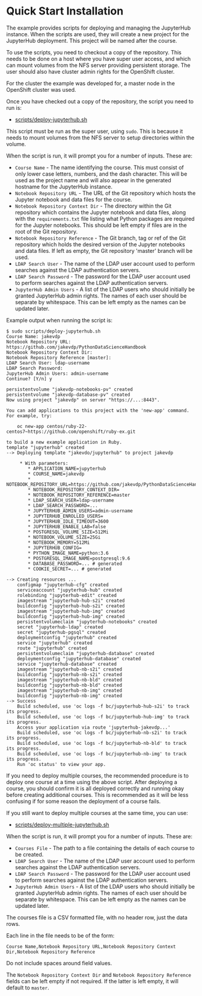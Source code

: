 # Quick Start Installation

The example provides scripts for deploying and managing the JupyterHub instance. When the scripts are used, they will create a new project for the JupyterHub deployment. This project will be named after the course.

To use the scripts, you need to checkout a copy of the repository. This needs to be done on a host where you have super user access, and which can mount volumes from the NFS server providing persistent storage. The user should also have cluster admin rights for the OpenShift cluster.

For the cluster the example was developed for, a master node in the OpenShift cluster was used.

Once you have checked out a copy of the repository, the script you need to run is:

* [scripts/deploy-jupyterhub.sh](../scripts/deploy-jupyterhub.sh)

This script must be run as the super user, using ``sudo``. This is because it needs to mount volumes from the NFS server to setup directories within the volume.

When the script is run, it will prompt you for a number of inputs. These are:

* ``Course Name`` - The name identifying the course. This must consist of only lower case letters, numbers, and the dash character. This will be used as the project name and will also appear in the generated hostname for the JupyterHub instance.
* ``Notebook Repository URL`` - The URL of the Git repository which hosts the Jupyter notebook and data files for the course.
* ``Notebook Repository Context Dir`` - The directory within the Git repository which contains the Jupyter notebook and data files, along with the ``requirements.txt`` file listing what Python packages are required for the Jupyter notebooks. This should be left empty if files are in the root of the Git repository.
* ``Notebook Repository Reference`` - The Git branch, tag or ref of the Git repository which holds the desired version of the Jupyter notebooks and data files. If left as empty, the Git repository 'master' branch will be used.
* ``LDAP Search User`` - The name of the LDAP user account used to perform searches against the LDAP authentication servers.
* ``LDAP Search Password`` - The password for the LDAP user account used to perform searches against the LDAP authentication servers.
* ``JupyterHub Admin Users`` - A list of the LDAP users who should initially be granted JupyterHub admin rights. The names of each user should be separate by whitespace. This can be left empty as the names can be updated later.

Example output when running the script is:

```
$ sudo scripts/deploy-jupyterhub.sh
Course Name: jakevdp
Notebook Repository URL: https://github.com/jakevdp/PythonDataScienceHandbook
Notebook Repository Context Dir:
Notebook Repository Reference [master]:
LDAP Search User: ldap-username
LDAP Search Password:
JupyterHub Admin Users: admin-username
Continue? [Y/n] y

persistentvolume "jakevdp-notebooks-pv" created
persistentvolume "jakevdp-database-pv" created
Now using project "jakevdp" on server "https://...:8443".

You can add applications to this project with the 'new-app' command. For example, try:

    oc new-app centos/ruby-22-centos7~https://github.com/openshift/ruby-ex.git

to build a new example application in Ruby.
template "jupyterhub" created
--> Deploying template "jakevdo/jupyterhub" to project jakevdp

     * With parameters:
        * APPLICATION_NAME=jupyterhub
        * COURSE_NAME=jakevdp
        * NOTEBOOK_REPOSITORY_URL=https://github.com/jakevdp/PythonDataScienceHandbook
        * NOTEBOOK_REPOSITORY_CONTEXT_DIR=
        * NOTEBOOK_REPOSITORY_REFERENCE=master
        * LDAP_SEARCH_USER=ldap-username
        * LDAP_SEARCH_PASSWORD=...
        * JUPYTERHUB_ADMIN_USERS=admin-username
        * JUPYTERHUB_ENROLLED_USERS=
        * JUPYTERHUB_IDLE_TIMEOUT=3600
        * JUPYTERHUB_ENABLE_LAB=false
        * POSTGRESQL_VOLUME_SIZE=512Mi
        * NOTEBOOK_VOLUME_SIZE=25Gi
        * NOTEBOOK_MEMORY=512Mi
        * JUPYTERHUB_CONFIG=
        * PYTHON_IMAGE_NAME=python:3.6
        * POSTGRESQL_IMAGE_NAME=postgresql:9.6
        * DATABASE_PASSWORD=... # generated
        * COOKIE_SECRET=... # generated

--> Creating resources ...
    configmap "jupyterhub-cfg" created
    serviceaccount "jupyterhub-hub" created
    rolebinding "jupyterhub-edit" created
    imagestream "jupyterhub-hub-s2i" created
    buildconfig "jupyterhub-hub-s2i" created
    imagestream "jupyterhub-hub-img" created
    buildconfig "jupyterhub-hub-img" created
    persistentvolumeclaim "jupyterhub-notebooks" created
    secret "jupyterhub-ldap" created
    secret "jupyterhub-pgsql" created
    deploymentconfig "jupyterhub" created
    service "jupyterhub" created
    route "jupyterhub" created
    persistentvolumeclaim "jupyterhub-database" created
    deploymentconfig "jupyterhub-database" created
    service "jupyterhub-database" created
    imagestream "jupyterhub-nb-s2i" created
    buildconfig "jupyterhub-nb-s2i" created
    imagestream "jupyterhub-nb-bld" created
    buildconfig "jupyterhub-nb-bld" created
    imagestream "jupyterhub-nb-img" created
    buildconfig "jupyterhub-nb-img" created
--> Success
    Build scheduled, use 'oc logs -f bc/jupyterhub-hub-s2i' to track its progress.
    Build scheduled, use 'oc logs -f bc/jupyterhub-hub-img' to track its progress.
    Access your application via route 'jupyterhub-jakevdp...'
    Build scheduled, use 'oc logs -f bc/jupyterhub-nb-s2i' to track its progress.
    Build scheduled, use 'oc logs -f bc/jupyterhub-nb-bld' to track its progress.
    Build scheduled, use 'oc logs -f bc/jupyterhub-nb-img' to track its progress.
    Run 'oc status' to view your app.
```

If you need to deploy multiple courses, the recommended procedure is to deploy one course at a time using the above script. After deploying a course, you should confirm it is all deployed correctly and running okay before creating additional courses. This is recommended as it will be less confusing if for some reason the deployment of a course fails.

If you still want to deploy multiple courses at the same time, you can use:

* [scripts/deploy-multiple-jupyterhub.sh](../scripts/deploy-multiple-jupyterhub.sh)

When the script is run, it will prompt you for a number of inputs. These are:

* ``Courses File`` - The path to a file containing the details of each course to be created.
* ``LDAP Search User`` - The name of the LDAP user account used to perform searches against the LDAP authentication servers.
* ``LDAP Search Password`` - The password for the LDAP user account used to perform searches against the LDAP authentication servers.
* ``JupyterHub Admin Users`` - A list of the LDAP users who should initially be granted JupyterHub admin rights. The names of each user should be separate by whitespace. This can be left empty as the names can be updated later.

The courses file is a CSV formatted file, with no header row, just the data rows.

Each line in the file needs to be of the form:

```
Course Name,Notebook Repository URL,Notebook Repository Context Dir,Notebook Repository Reference
```

Do not include spaces around field values.

The ``Notebook Repository Context Dir`` and ``Notebook Repository Reference`` fields can be left empty if not required. If the latter is left empty, it will default to ``master``.
